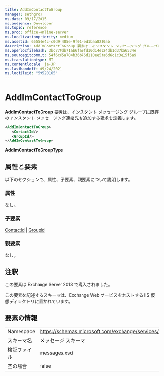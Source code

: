 ```yaml
---
title: AddImContactToGroup
manager: sethgros
ms.date: 09/17/2015
ms.audience: Developer
ms.topic: reference
ms.prod: office-online-server
ms.localizationpriority: medium
ms.assetid: 65554e4c-c0d9-485e-9f01-ed1baa8280ab
description: AddImContactToGroup 要素は、インスタント メッセージング グループに既存のインスタント メッセージング連絡先を追加する要求を定義します。
ms.openlocfilehash: 3bc779db71ab6fa9fd10d14e124db1d37ba6534e
ms.sourcegitcommit: 54f6cd5a704b36b76d110ee53a6d6c1c3e15f5a9
ms.translationtype: MT
ms.contentlocale: ja-JP
ms.lasthandoff: 09/24/2021
ms.locfileid: "59520165"
---
```

# <a name="addimcontacttogroup"></a>AddImContactToGroup

**AddImContactToGroup** 要素は、インスタント メッセージング グループに既存のインスタント メッセージング連絡先を追加する要求を定義します。 
  
```XML
<AddImContactToGroup>
   <ContactId/>
   <GroupId/>
</AddImContactToGroup>
```

 **AddImContactToGroupType**
## <a name="attributes-and-elements"></a>属性と要素

以下のセクションで、属性、子要素、親要素について説明します。
  
### <a name="attributes"></a>属性

なし。
  
### <a name="child-elements"></a>子要素

[ContactId](contactid.md)  | [GroupId](groupid.md)
  
### <a name="parent-elements"></a>親要素

なし。
  
## <a name="remarks"></a>注釈

この要素は Exchange Server 2013 で導入されました。
  
この要素を記述するスキーマは、Exchange Web サービスをホストする IIS 仮想ディレクトリに置かれています。
  
## <a name="element-information"></a>要素の情報

|||
|:-----|:-----|
|Namespace  <br/> |https://schemas.microsoft.com/exchange/services/2006/messages  <br/> |
|スキーマ名  <br/> |メッセージ スキーマ  <br/> |
|検証ファイル  <br/> |messages.xsd  <br/> |
|空の場合  <br/> |false  <br/> |
   

